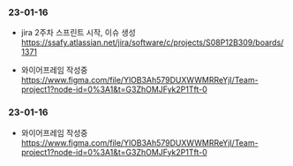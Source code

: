 ### 23-01-16

- jira 2주차 스프린트 시작, 이슈 생성  
  https://ssafy.atlassian.net/jira/software/c/projects/S08P12B309/boards/1371

- 와이어프레임 작성중  
  https://www.figma.com/file/YlOB3Ah579DUXWWMRReYjI/Team-project1?node-id=0%3A1&t=G3ZhOMJFyk2P1Tft-0

### 23-01-16

- 와이어프레임 작성중  
  https://www.figma.com/file/YlOB3Ah579DUXWWMRReYjI/Team-project1?node-id=0%3A1&t=G3ZhOMJFyk2P1Tft-0
